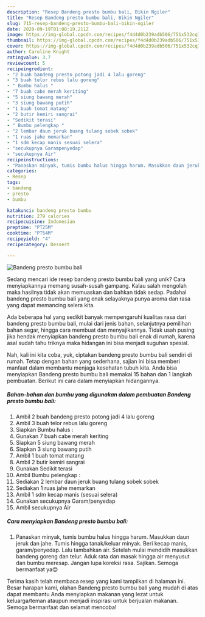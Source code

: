 ```yaml
---
description: "Resep Bandeng presto bumbu bali, Bikin Ngiler"
title: "Resep Bandeng presto bumbu bali, Bikin Ngiler"
slug: 715-resep-bandeng-presto-bumbu-bali-bikin-ngiler
date: 2020-09-19T01:08:19.211Z
image: https://img-global.cpcdn.com/recipes/f4d4d0b239adb506/751x532cq70/bandeng-presto-bumbu-bali-foto-resep-utama.jpg
thumbnail: https://img-global.cpcdn.com/recipes/f4d4d0b239adb506/751x532cq70/bandeng-presto-bumbu-bali-foto-resep-utama.jpg
cover: https://img-global.cpcdn.com/recipes/f4d4d0b239adb506/751x532cq70/bandeng-presto-bumbu-bali-foto-resep-utama.jpg
author: Caroline Knight
ratingvalue: 3.7
reviewcount: 5
recipeingredient:
- "2 buah bandeng presto potong jadi 4 lalu goreng"
- "3 buah telor rebus lalu goreng"
- " Bumbu halus "
- "7 buah cabe merah keriting"
- "5 siung bawang merah"
- "3 siung bawang putih"
- "1 buah tomat matang"
- "2 butir kemiri sangrai"
- "Sedikit terasi"
- " Bumbu pelengkap "
- "2 lembar daun jeruk buang tulang sobek sobek"
- "1 ruas jahe memarkan"
- "1 sdm kecap manis sesuai selera"
- "secukupnya Garampenyedap"
- "secukupnya Air"
recipeinstructions:
- "Panaskan minyak, tumis bumbu halus hingga harum. Masukkan daun jeruk dan jahe. Tumis hingga tanak/keluar minyak. Beri kecap manis, garam/penyedap. Lalu tambahkan air. Setelah mulai mendidih masukkan bandeng goreng dan telur. Aduk rata dan masak hingga air menyusut dan bumbu meresap. Jangan lupa koreksi rasa. Sajikan. Semoga bermanfaat ya😊"
categories:
- Resep
tags:
- bandeng
- presto
- bumbu

katakunci: bandeng presto bumbu 
nutrition: 279 calories
recipecuisine: Indonesian
preptime: "PT25M"
cooktime: "PT54M"
recipeyield: "4"
recipecategory: Dessert

---
```



![Bandeng presto bumbu bali](https://img-global.cpcdn.com/recipes/f4d4d0b239adb506/751x532cq70/bandeng-presto-bumbu-bali-foto-resep-utama.jpg)

Sedang mencari ide resep bandeng presto bumbu bali yang unik? Cara menyiapkannya memang susah-susah gampang. Kalau salah mengolah maka hasilnya tidak akan memuaskan dan bahkan tidak sedap. Padahal bandeng presto bumbu bali yang enak selayaknya punya aroma dan rasa yang dapat memancing selera kita.

Ada beberapa hal yang sedikit banyak mempengaruhi kualitas rasa dari bandeng presto bumbu bali, mulai dari jenis bahan, selanjutnya pemilihan bahan segar, hingga cara membuat dan menyajikannya. Tidak usah pusing jika hendak menyiapkan bandeng presto bumbu bali enak di rumah, karena asal sudah tahu triknya maka hidangan ini bisa menjadi suguhan spesial.




Nah, kali ini kita coba, yuk, ciptakan bandeng presto bumbu bali sendiri di rumah. Tetap dengan bahan yang sederhana, sajian ini bisa memberi manfaat dalam membantu menjaga kesehatan tubuh kita. Anda bisa menyiapkan Bandeng presto bumbu bali memakai 15 bahan dan 1 langkah pembuatan. Berikut ini cara dalam menyiapkan hidangannya.

<!--inarticleads1-->

##### Bahan-bahan dan bumbu yang digunakan dalam pembuatan Bandeng presto bumbu bali:

1. Ambil 2 buah bandeng presto potong jadi 4 lalu goreng
1. Ambil 3 buah telor rebus lalu goreng
1. Siapkan  Bumbu halus :
1. Gunakan 7 buah cabe merah keriting
1. Siapkan 5 siung bawang merah
1. Siapkan 3 siung bawang putih
1. Ambil 1 buah tomat matang
1. Ambil 2 butir kemiri sangrai
1. Gunakan Sedikit terasi
1. Ambil  Bumbu pelengkap :
1. Sediakan 2 lembar daun jeruk buang tulang sobek sobek
1. Sediakan 1 ruas jahe memarkan
1. Ambil 1 sdm kecap manis (sesuai selera)
1. Gunakan secukupnya Garam/penyedap
1. Ambil secukupnya Air




<!--inarticleads2-->

##### Cara menyiapkan Bandeng presto bumbu bali:

1. Panaskan minyak, tumis bumbu halus hingga harum. Masukkan daun jeruk dan jahe. Tumis hingga tanak/keluar minyak. Beri kecap manis, garam/penyedap. Lalu tambahkan air. Setelah mulai mendidih masukkan bandeng goreng dan telur. Aduk rata dan masak hingga air menyusut dan bumbu meresap. Jangan lupa koreksi rasa. Sajikan. Semoga bermanfaat ya😊




Terima kasih telah membaca resep yang kami tampilkan di halaman ini. Besar harapan kami, olahan Bandeng presto bumbu bali yang mudah di atas dapat membantu Anda menyiapkan makanan yang lezat untuk keluarga/teman ataupun menjadi inspirasi untuk berjualan makanan. Semoga bermanfaat dan selamat mencoba!
